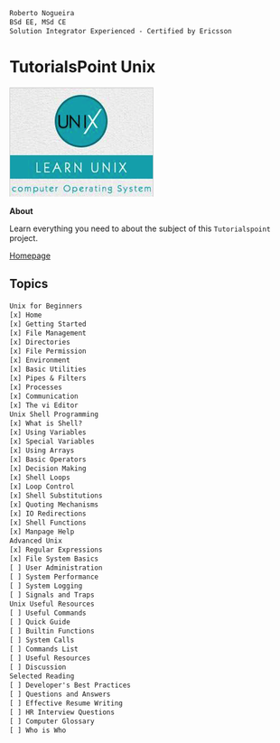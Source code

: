 ```
Roberto Nogueira  
BSd EE, MSd CE
Solution Integrator Experienced - Certified by Ericsson
```
# TutorialsPoint Unix

![tutorialspoint image](images/tutorialspoint.png)

**About**

Learn everything you need to about the subject of this `Tutorialspoint` project.

[Homepage](https://www.tutorialspoint.com/unix/index.htm)

## Topics
```
Unix for Beginners
[x] Home
[x] Getting Started
[x] File Management
[x] Directories
[x] File Permission
[x] Environment
[x] Basic Utilities
[x] Pipes & Filters
[x] Processes
[x] Communication
[x] The vi Editor
Unix Shell Programming
[x] What is Shell?
[x] Using Variables
[x] Special Variables
[x] Using Arrays
[x] Basic Operators
[x] Decision Making
[x] Shell Loops
[x] Loop Control
[x] Shell Substitutions
[x] Quoting Mechanisms
[x] IO Redirections
[x] Shell Functions
[x] Manpage Help
Advanced Unix
[x] Regular Expressions
[x] File System Basics
[ ] User Administration
[ ] System Performance
[ ] System Logging
[ ] Signals and Traps
Unix Useful Resources
[ ] Useful Commands
[ ] Quick Guide
[ ] Builtin Functions
[ ] System Calls
[ ] Commands List
[ ] Useful Resources
[ ] Discussion
Selected Reading
[ ] Developer's Best Practices
[ ] Questions and Answers
[ ] Effective Resume Writing
[ ] HR Interview Questions
[ ] Computer Glossary
[ ] Who is Who
````
